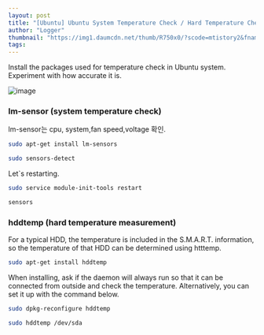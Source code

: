 ```yaml
---
layout: post
title: "[Ubuntu] Ubuntu System Temperature Check / Hard Temperature Check"
author: "Logger"
thumbnail: "https://img1.daumcdn.net/thumb/R750x0/?scode=mtistory2&fname=https%3A%2F%2Ft1.daumcdn.net%2Fcfile%2Ftistory%2F240C16425540E29C1C"
tags: 
---
```



Install the packages used for temperature check in Ubuntu system. Experiment with how accurate it is.

![image](https://t1.daumcdn.net/cfile/tistory/240C16425540E29C1C)

### lm-sensor (system temperature check)

lm-sensor는 cpu, system,fan speed,voltage 확인.

```bash
sudo apt-get install lm-sensors

```

```bash
sudo sensors-detect

```

Let`s restarting.

```bash
sudo service module-init-tools restart

```

```bash
sensors

```

### hddtemp (hard temperature measurement)

For a typical HDD, the temperature is included in the S.M.A.R.T. information, so the temperature of that HDD can be determined using htttemp.

```bash
sudo apt-get install hddtemp

```

When installing, ask if the daemon will always run so that it can be connected from outside and check the temperature. Alternatively, you can set it up with the command below.

```bash
sudo dpkg-reconfigure hddtemp

```

```bash
sudo hddtemp /dev/sda

```